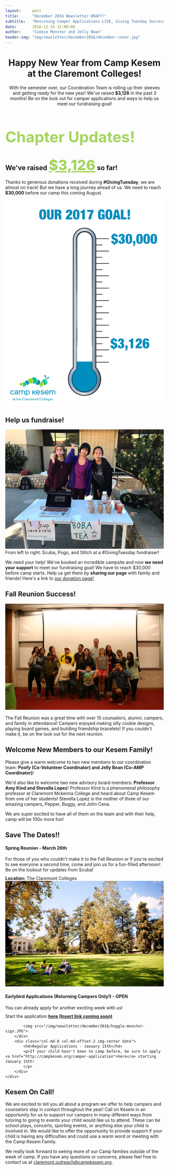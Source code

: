 ```yaml
---
layout:     post
title:      "December 2016 Newsletter DRAFT!"
subtitle:   "Returning Camper Applications LIVE, Giving Tuesday Success, Fall Reunion, and more!"
date:       2016-12-18 12:00:00
author:     "Cookie Monster and Jelly Bean"
header-img: "img/newsletter/december2016/december-cover.jpg"
---
```

<style>
.save-date-span {
    font-size: 14px;
    line-height: 14px;
    margin-bottom: 10px;
}
.date p {
    margin: 10px 0;
}
.img-center {
    text-align: center;
}
.img-center img {
    display: inline-block;
}
.big-section-heading {
    font-size: 48px;
    color: #a4d55d;
}
</style>
<h1 style="text-align: center;">Happy New Year from Camp Kesem at the Claremont Colleges!</h1>
<p style="text-align: center;">With the semester over, our Coordination Team is rolling up their sleeves and getting ready for the new year! We've raised <strong>$3,126</strong> in the past 3 months! Be on the look out for camper applications and ways to help us meet our fundraising goal!</p>
<div class="text-center">
    <h1 class="big-section-heading">Chapter Updates!</h1>
<div class="row">
    <div class="col-md-5 left-margin blue-box">
        <h2 class="section-heading">We've raised <span style="font-weight: 800; color: #a4d55d; font-size: 45px; text-decoration: underline;">$3,126</span> so far!</h2>
        <p>Thanks to generous donations received during <strong>#GivingTuesday</strong>, we are almost on track! But we have a long journey ahead of us. We need to reach <strong>$30,000</strong> before our camp this coming August.</p>
        <img src="/img/newsletter/december2016/thermometer.gif">
    </div>
    <div class="col-md-7 green-box">
        <h2 class="section-heading">Help us fundraise!</h2>
        <div class="row">
                <img src="/img/newsletter/december2016/boba-fundraise.jpg">
                <span class="caption text-muted">From left to right: Scuba, Pogo, and Stitch at a #GivingTuesday fundraiser!</span>
        </div>
        <p>We need your help! We've booked an incredible campsite and now <strong>we need your support</strong> to meet our fundraising goal! 
        We have to reach $30,000 before camp starts. Help us get there by <strong>sharing our page</strong> with family and friends!
        Here's a link to <a href="https://donate.kesem.org/fundraise?fcid=766838">our donation page!</a></p>
    </div>
</div>

<div class="margin-b-20 green-box" style="margin-top: 25px;">
    <h2 class="section-heading">Fall Reunion Success!</h2>
    <div class="img-center">
        <img src="/img/newsletter/december2016/fall-reunion.jpg">
    </div>
    <p>The Fall Reunion was a great time with over 15 counselors, alumni, campers, and family in attendance! Campers enjoyed making silly cookie designs, playing board games, and building friendship bracelets! If you couldn't make it, be on the look out for the next reunion.</p>
</div>
<div class="blue-box" style="margin-top: 25px;">
    <h2 class="section-heading">Welcome New Members to our Kesem Family!</h2>
    <p>Please give a warm welcome to two new members to our coordination team: <strong>Poofy (Co-Volunteer Coordinator) and Jelly Bean (Co-AMP Coordinator)</strong>!</p>
    <p>We'd also like to welcome two new advisory board members: <strong>Professor Amy Kind and Stevella Lopez</strong>! Professor Kind is a phenomenal philosophy professor at Claremont Mckenna College and heard about Camp Kesem from one of her students! Stevella Lopez is the mother of three of our amazing campers, Pepper, Buggy, and John Cena.</p>
    <p>We are super excited to have all of them on the team and with their help, camp will be 100x more fun!</p>
</div>
<div class="green-box text-center" style="margin-top: 25px;">
    <h2 class="section-heading">Save The Dates!!</h2>
    <div class="row">
        <div class="col-md-6 date">
            <h4>Spring Reunion - March 26th</h4>
            <p>For those of you who couldn't make it to the Fall Reunion or if you're excited to see everyone a second time, come and join us for a fun-filled afternoon! Be on the lookout for updates from Scuba!
            <br>
            </p>
            <span class="save-date-span"><strong>Location:</strong>  The Claremont Colleges</span>
            <img src="/img/newsletter/december2016/pomona-college.jpg">
        </div>
        <div class="col-md-6 date">
            <h4>Earlybird Applications (Returning Campers Only!) - OPEN</h4>
            <p>You can already apply for another exciting week with us!
            </p>
            <span>Start the application <strong><a href="https://google.com">here (Insert link coming soon)</a></strong></span>
            
            <img src="/img/newsletter/december2016/huggle-monster-sign.JPG">
        </div>
        <div class="col-md-8 col-md-offset-2 img-center date">
            <h4>Regular Applications - January 15th</h4>
            <p>If your child hasn't been to camp before, be sure to apply <a href="http://campkesem.org/camper-application">here</a> starting January 15th!
            </p>
        </div>
    </div>
</div>
<div class="blue-box">
<h2 class="section-heading">Kesem On Call!</h2>
<p>We are excited to tell you all about a program we offer to help campers and counselors stay in contact throughout the year! Call on Kesem in an opportunity for us to support our campers in many different ways from tutoring to going to events your child would like us to attend. These can be school plays, concerts, sporting events, or anything else your child is involved in. We would like to offer the opportunity to provide support if your child is having any difficulties and could use a warm word or meeting with the Camp Kesem Family.</p>
<p>We really look forward to seeing more of our Camp families outside of the week of camp. If you have any questions or concerns, please feel free to contact us at <a href="mailto:claremont.outreach@campkesem.org">claremont.outreach@campkesem.org</a>.</p>
</div>